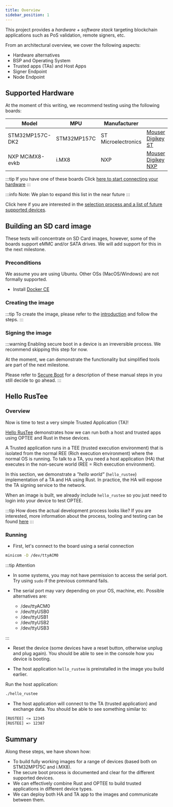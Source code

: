 ```yaml
---
title: Overview
sidebar_position: 1
---
```


This project provides a _hardware + software stack_ targeting blockchain applications such as PoS validation, remote signers, etc.

From an architectural overview, we cover the following aspects:

- Hardware alternatives
- BSP and Operating System
- Trusted apps (TAs) and Host Apps
- Signer Endpoint
- Node Endpoint

## Supported Hardware

At the moment of this writing, we recommend testing using the following boards:

| Model           | MPU         | Manufacturer        |                                   |
| --------------- | ----------- | ------------------- | --------------------------------- |
| STM32MP157C-DK2 | STM32MP157C | ST Microelectronics | [Mouser][1] [Digikey][2] [ST][3]  |
| NXP MCiMX8-evkb | i.MX8       | NXP                 | [Mouser][4] [Digikey][5] [NXP][6] |

[1]: https://www.mouser.ch/ProductDetail/STMicroelectronics/STM32MP157C-DK2?qs=9r4v7xj2LnnSrQDGcA2diw==
[2]: https://www.digikey.ch/products/en?keywords=MCIMX8M-EVKB
[3]: https://www.st.com/en/evaluation-tools/stm32mp157c-dk2.html#sample-and-buy
[4]: https://www.nxp.com/part/MCIMX8M-EVKB#/
[5]: https://www.mouser.ch/ProductDetail/NXP-Semiconductors/MCIMX8M-EVKB?qs=%2Fha2pyFaduhMHVqoUq4oRfF9hEn3wIuiNQ14GBmEQkNua8L5aW7Edg%3D%3D
[6]: https://www.digikey.ch/products/en?keywords=STM32MP157C-DK2

:::tip If you have one of these boards
Click [here to start connecting your hardware](./20.HardwareSetup/20.intro.mdx)
:::

:::info
Note: We plan to expand this list in the near future
:::

Click here if you are interested in the [selection process and a list of future supported devices](./10.HardwareSelection.md).

## Building an SD card image

These tests will concentrate on SD Card images, however, some of the boards support eMMC and/or SATA drives. We will add support for this in the next milestone.

### Preconditions

We assume you are using Ubuntu. Other OSs (MacOS/Windows) are not formally supported.

- Install [Docker CE](https://docs.docker.com/install/linux/docker-ce/ubuntu/)

### Creating the image

:::tip
To create the image, please refer to the [introduction](../Overview.mdx) and follow the steps.
:::

### Signing the image

:::warning
Enabling secure boot in a device is an irreversible process. We recommend skipping this step for now.

At the moment, we can demonstrate the functionality but simplified tools are part of the next milestone.

Please refer to [Secure Boot](./50.Secure%20Boot/50.SecureBoot.md) for a description of these manual steps in you still decide to go ahead.
:::

## Hello RusTee

### Overview

Now is time to test a very simple Trusted Application (TA)!

[Hello RusTee](./40.Development/41.HelloRustee.md) demonstrates how we can run both a host and trusted apps using OPTEE and Rust in these devices.

A Trusted application runs in a TEE (trusted execution environment) that is isolated from the normal REE (Rich execution environment) where the normal OS is running. To talk to a TA, you need a host application (HA) that executes in the non-secure world (REE = Rich execution environment).

In this section, we demonstrate a _"hello world"_ (`hello_rustee`) implementation of a TA and HA using Rust. In practice, the HA will expose the TA signing service to the network.

When an image is built, we already include `hello_rustee` so you just need to login into your device to test OPTEE.

:::tip How does the actual development process looks like?
If you are interested, more information about the process, tooling and testing can be found [here](./40.Development/41.HelloRustee.md)
:::

### Running

- First, let's connect to the board using a serial connection

```bash
minicom -D /dev/ttyACM0
```

:::tip Attention

- In some systems, you may not have permission to access the serial port. Try using `sudo` if the previous command fails.
- The serial port may vary depending on your OS, machine, etc. Possible alternatives are:

  - /dev/ttyACM0
  - /dev/ttyUSB0
  - /dev/ttyUSB1
  - /dev/ttyUSB2
  - /dev/ttyUSB3

:::

- Reset the device (some devices have a reset button, otherwise unplug and plug again). You should be able to see in the console how you device is booting.

- The host application `hello_rustee` is preinstalled in the image you build earlier.

Run the host application:

```bash
./hello_rustee
```

- The host application will connect to the TA (trusted application) and exchange data. You should be able to see something similar to:

```bash
[RUSTEE] <= 12345
[RUSTEE] => 12387
```

## Summary

Along these steps, we have shown how:

- To build fully working images for a range of devices (based both on STM32MP175C and i.MX8).
- The secure boot process is documented and clear for the different supported devices.
- We can effectively combine Rust and OPTEE to build trusted applications in different device types.
- We can deploy both HA and TA app to the images and communicate between them.
